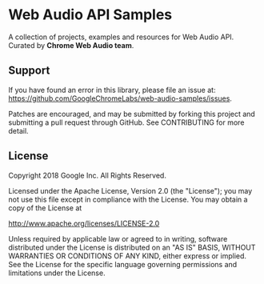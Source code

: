 # Web Audio API Samples

A collection of projects, examples and resources for Web Audio API. Curated
by **Chrome Web Audio team**.


## Support

If you have found an error in this library, please file an issue at:
https://github.com/GoogleChromeLabs/web-audio-samples/issues.

Patches are encouraged, and may be submitted by forking this project and
submitting a pull request through GitHub. See CONTRIBUTING for more detail.


## License

Copyright 2018 Google Inc. All Rights Reserved.

Licensed under the Apache License, Version 2.0 (the "License"); you may not use
this file except in compliance with the License. You may obtain a copy of the
License at

http://www.apache.org/licenses/LICENSE-2.0

Unless required by applicable law or agreed to in writing, software distributed
under the License is distributed on an "AS IS" BASIS, WITHOUT WARRANTIES OR
CONDITIONS OF ANY KIND, either express or implied. See the License for the
specific language governing permissions and limitations under the License.
